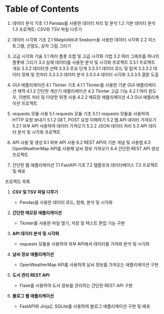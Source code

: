 # Table of Contents

1. 데이터 분석 기초
1.1 Pandas를 사용한 데이터 처리 및 분석
1.2 기본 데이터 분석
1.3 프로젝트: CSV와 TSV 파일 다루기

2. 데이터 시각화 기초
2.1 Matplotlib과 Seaborn을 사용한 데이터 시각화
2.2 히스토그램, 산점도, 상자 그림 그리기

3. 고급 시각화 기술
3.1 여러 플롯 조합 및 고급 시각화 기법
3.2 여러 그래프를 하나의 플롯에 그리기
3.3 실제 데이터를 사용한 분석 및 시각화 프로젝트
3.3.1 프로젝트 개요
3.3.2 데이터셋 선택
3.3.3 주요 단계
3.3.3.1 데이터 로드 및 탐색
3.3.3.2 데이터 정제 및 전처리
3.3.3.3 데이터 분석
3.3.3.4 데이터 시각화
3.3.3.5 결론 도출

4. GUI 애플리케이션
4.1 Tkinter 기초
4.1.1 Tkinter를 사용한 기본 GUI 애플리케이션 제작
4.1.2 간단한 계산기 애플리케이션
4.2 Tkinter 고급 기능
4.2.1 여러 윈도우, 이벤트 처리 및 다양한 위젯 사용
4.2.2 메모장 애플리케이션
4.3 GUI 애플리케이션 프로젝트

5. requests 모듈 사용
5.1 requests 모듈 기초
5.1.1 requests 모듈을 사용하여 HTTP 요청 보내기
5.1.2 GET, POST 요청 이해하기
5.2 웹 API 데이터 가져오기
5.2.1 외부 API 사용하여 데이터 가져오기
5.2.2 JSON 데이터 처리
5.3 API 데이터 분석 및 시각화 프로젝트

6. API 사용 및 생성
6.1 외부 API 사용
6.2 REST API의 기본 개념 및 사용법
6.3 OpenWeatherMap API를 사용해 날씨 정보 가져오기
6.4 간단한 REST API 생성 프로젝트

7. 간단한 웹 애플리케이션
7.1 FastAPI 기초
7.2 템플릿과 데이터베이스
7.3 프로젝트 및 배포

프로젝트 목록

1. **CSV 및 TSV 파일 다루기**
   - Pandas를 사용한 데이터 로드, 정제, 분석 및 시각화

2. **간단한 메모장 애플리케이션**
   - Tkinter를 사용한 파일 열기, 저장 및 텍스트 편집 기능 구현

3. **API 데이터 분석 및 시각화**
   - requests 모듈을 사용하여 외부 API에서 데이터를 가져와 분석 및 시각화

4. **날씨 정보 애플리케이션**
   - OpenWeatherMap API를 사용하여 날씨 정보를 가져오는 애플리케이션 구현

5. **도서 관리 REST API**
   - Flask를 사용하여 도서 정보를 관리하는 간단한 REST API 구현

6. **블로그 웹 애플리케이션**
   - FastAPI와 Jinja2, SQLite를 사용하여 블로그 애플리케이션 구현 및 배포